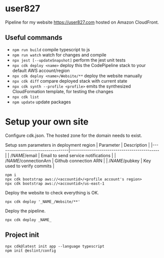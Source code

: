 # user827

Pipeline for my website https://user827.com hosted on Amazon CloudFront.

## Useful commands

* `npm run build`   compile typescript to js
* `npm run watch`   watch for changes and compile
* `npx jest [--updateSnapshot]`    perform the jest unit tests
* `npx cdk deploy <name>`      deploy this the CodePipeline stack to your default AWS account/region
* `npx cdk deploy <name>/Website/**`      deploy the website manually
* `npx cdk diff`        compare deployed stack with current state
* `npx cdk synth --profile <profile>`       emits the synthesized CloudFormation template, for testing the changes
* `npx cdk list`
* `npm update` update packages

# Setup your own site
Configure cdk.json. The hosted zone for the domain needs to exist.

Setup ssm parameters in deployment region
| Parameter                         | Description                                 |
|-----------------------------------|---------------------------------------------|
| /_NAME_/email                     | Email to send service notifications         |
| /_NAME_/connectionArn             | Github connection ARN                       |
| /_NAME_/pubkey                    | Key used to verify commits                  |

```
npm i
npx cdk bootstrap aws://<accountid>/<profile account's region>
npx cdk bootstrap aws://<accountid>/us-east-1
```

Deploy the website to check everything is OK.
```
npx cdk deploy '_NAME_/Website/**'

```

Deploy the pipeline.
```
npx cdk deploy _NAME_
```

## Project init

```
npx cdk@latest init app --language typescript
npm init @eslint/config
```
